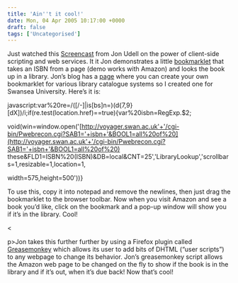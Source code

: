 ```yaml
---
title: 'Ain''t it cool!'
date: Mon, 04 Apr 2005 10:17:00 +0000
draft: false
tags: ['Uncategorised']
---
```


Just watched this [Screencast](http://weblog.infoworld.com/udell/2005/04/03.html#a1206) from Jon Udell on the power of client-side scripting and web services. It it Jon demonstrates a little [bookmarklet](http://weblog.infoworld.com/udell/stories/2002/12/11/librarylookup.html) that takes an ISBN from a page (demo works with Amazon) and looks the book up in a library. Jon’s blog has a [page](http://weblog.infoworld.com/udell/stories/2002/12/11/librarylookupGenerator.html) where you can create your own bookmarklet for various library catalogue systems so I created one for Swansea University. Here’s it is:

javascript:var%20re=/(\[/-\]|is\[bs\]n=)(d{7,9}\[dX\])/i;if(re.test(location.href)==true){var%20isbn=RegExp.$2;

void(win=window.open('[http://voyager.swan.ac.uk'+'/cgi-bin/Pwebrecon.cgi?SAB1='+isbn+'&BOOL1=all%20of%20](http://voyager.swan.ac.uk'+'/cgi-bin/Pwebrecon.cgi?SAB1='+isbn+'&BOOL1=all%20of%20)  
these&FLD1=ISBN%20(ISBN)&DB=local&CNT=25','LibraryLookup','scrollbars=1,resizable=1,location=1,

width=575,height=500'))}

To use this, copy it into notepad and remove the newlines, then just drag the bookmarklet to the browser toolbar. Now when you visit Amazon and see a book you’d like, click on the bookmark and a pop-up window will show you if it’s in the library. Cool!

<

p>Jon takes this further further by using a Firefox plugin called [Greasemonkey](http://greasemonkey.mozdev.org/) which allows its user to add bits of DHTML (“user scripts”) to any webpage to change its behavior. Jon’s greasemonkey script allows the Amazon web page to be changed on the fly to show if the book is in the library and if it’s out, when it’s due back! Now that’s cool!
